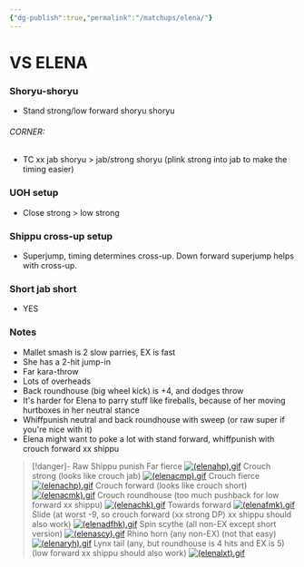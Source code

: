 ```yaml
---
{"dg-publish":true,"permalink":"/matchups/elena/"}
---
```


# VS ELENA
### Shoryu-shoryu
-  Stand strong/low forward shoryu shoryu
###### CORNER:
- TC xx jab shoryu > jab/strong shoryu (plink strong into jab to make the timing easier)
### UOH setup
- Close strong > low strong
### Shippu cross-up setup
- Superjump, timing determines cross-up. Down forward superjump helps with cross-up.
### Short jab short
- YES
### Notes
- Mallet smash is 2 slow parries, EX is fast
- She has a 2-hit jump-in
- Far kara-throw
- Lots of overheads
- Back roundhouse (big wheel kick) is +4, and dodges throw
- It's harder for Elena to parry stuff like fireballs, because of her moving hurtboxes in her neutral stance
- Whiffpunish neutral and back roundhouse with sweep (or raw super if you're nice with it)
- Elena might want to poke a lot with stand forward, whiffpunish with crouch forward xx shippu

> [!danger]- Raw Shippu punish
>  Far fierce
>  [![(elenahp).gif](https://wiki.supercombo.gg/images/2/27/%28elenahp%29.gif)](https://wiki.supercombo.gg/w/File:(elenahp).gif)
>  Crouch strong (looks like crouch jab)
>  [![(elenacmp).gif](https://wiki.supercombo.gg/images/0/06/%28elenacmp%29.gif)](https://wiki.supercombo.gg/w/File:(elenacmp).gif)
>  Crouch fierce
>  [![(elenachp).gif](https://wiki.supercombo.gg/images/9/9a/%28elenachp%29.gif)](https://wiki.supercombo.gg/w/File:(elenachp).gif)
>  Crouch forward (looks like crouch short)
>  [![(elenacmk).gif](https://wiki.supercombo.gg/images/4/4f/%28elenacmk%29.gif)](https://wiki.supercombo.gg/w/File:(elenacmk).gif)
>  Crouch roundhouse (too much pushback for low forward xx shippu)
>  [![(elenachk).gif](https://wiki.supercombo.gg/images/6/60/%28elenachk%29.gif)](https://wiki.supercombo.gg/w/File:(elenachk).gif)
>  Towards forward
>  [![(elenafmk).gif](https://wiki.supercombo.gg/images/9/99/%28elenafmk%29.gif)](https://wiki.supercombo.gg/w/File:(elenafmk).gif)
>  Slide (at worst -9, so crouch forward (xx strong DP) xx shippu should also work)
>  [![(elenadfhk).gif](https://wiki.supercombo.gg/images/8/8d/%28elenadfhk%29.gif)](https://wiki.supercombo.gg/w/File:(elenadfhk).gif)
>  Spin scythe (all non-EX except short version)
>  [![(elenascy).gif](https://wiki.supercombo.gg/images/b/ba/%28elenascy%29.gif)](https://wiki.supercombo.gg/w/File:(elenascy).gif)
>  Rhino horn (any non-EX) (not that easy)
>  [![(elenaryh).gif](https://wiki.supercombo.gg/images/d/d7/%28elenaryh%29.gif)](https://wiki.supercombo.gg/w/File:(elenaryh).gif)
> Lynx tail (any, but roundhouse is 4 hits and EX is 5) (low forward xx shippu should also work)
> [![(elenalxt).gif](https://wiki.supercombo.gg/images/8/84/%28elenalxt%29.gif)](https://wiki.supercombo.gg/w/File:(elenalxt).gif)
> 